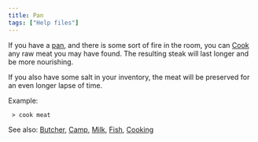 ```yaml
---
title: Pan
tags: ["Help files"]
---
```

If you have a [pan](pan "wikilink"), and there is some sort of fire in
the room, you can [Cook](Cook "wikilink") any raw meat you may have
found. The resulting steak will last longer and be more nourishing.

If you also have some salt in your inventory, the meat will be preserved
for an even longer lapse of time.

Example:

` > cook meat`

See also: [Butcher](Butcher "wikilink"), [Camp](Camp "wikilink"),
[Milk](Milk "wikilink"), [Fish](Fish "wikilink"),
[Cooking](Cooking "wikilink")

